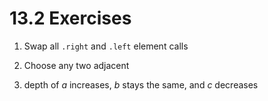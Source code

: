 # 13.2 Exercises

1. Swap all `.right` and `.left` element calls

2. Choose any two adjacent

3. depth of $a$ increases, $b$ stays the same, and $c$ decreases
